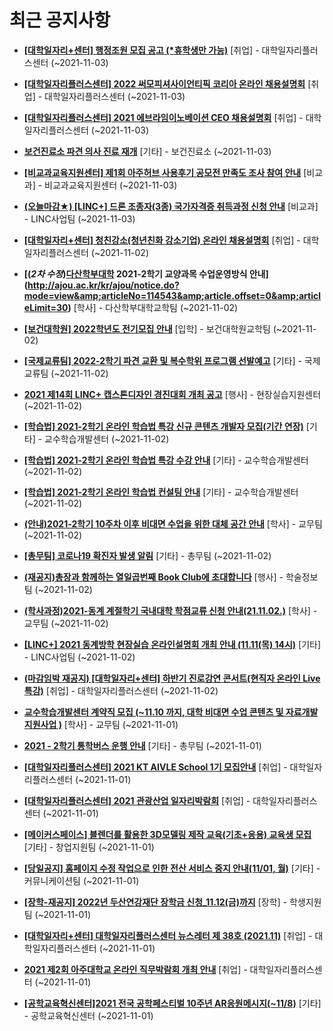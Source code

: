 # 최근 공지사항

* **[[대학일자리+센터] 행정조원 모집 공고 (*휴학생만 가능)](http://ajou.ac.kr/kr/ajou/notice.do?mode=view&amp;articleNo=114561&amp;article.offset=0&amp;articleLimit=30)**
 [취업] - 대학일자리플러스센터 (~2021-11-03)

* **[[대학일자리플러스센터] 2022 써모피셔사이언티픽 코리아 온라인 채용설명회](http://ajou.ac.kr/kr/ajou/notice.do?mode=view&amp;articleNo=114559&amp;article.offset=0&amp;articleLimit=30)**
 [취업] - 대학일자리플러스센터 (~2021-11-03)

* **[[대학일자리플러스센터] 2021 에브라임이노베이션 CEO 채용설명회](http://ajou.ac.kr/kr/ajou/notice.do?mode=view&amp;articleNo=114558&amp;article.offset=0&amp;articleLimit=30)**
 [취업] - 대학일자리플러스센터 (~2021-11-03)

* **[보건진료소 파견 의사 진료 재개](http://ajou.ac.kr/kr/ajou/notice.do?mode=view&amp;articleNo=114556&amp;article.offset=0&amp;articleLimit=30)**
 [기타] - 보건진료소 (~2021-11-03)

* **[[비교과교육지원센터] 제1회 아주허브 사용후기 공모전 만족도 조사 참여 안내](http://ajou.ac.kr/kr/ajou/notice.do?mode=view&amp;articleNo=114554&amp;article.offset=0&amp;articleLimit=30)**
 [비교과] - 비교과교육지원센터 (~2021-11-03)

* **[(오늘마감★) [LINC+] 드론 조종자(3종) 국가자격증 취득과정 신청 안내](http://ajou.ac.kr/kr/ajou/notice.do?mode=view&amp;articleNo=114549&amp;article.offset=0&amp;articleLimit=30)**
 [비교과] - LINC사업팀 (~2021-11-03)

* **[[대학일자리+센터] 청친강소(청년친화 강소기업) 온라인 채용설명회](http://ajou.ac.kr/kr/ajou/notice.do?mode=view&amp;articleNo=114544&amp;article.offset=0&amp;articleLimit=30)**
 [취업] - 대학일자리플러스센터 (~2021-11-02)

* **[(*2차 수정*)[다산학부대학](11/03~) 2021-2학기 교양과목 수업운영방식 안내](http://ajou.ac.kr/kr/ajou/notice.do?mode=view&amp;articleNo=114543&amp;article.offset=0&amp;articleLimit=30)**
 [학사] - 다산학부대학교학팀 (~2021-11-02)

* **[[보건대학원] 2022학년도 전기모집 안내](http://ajou.ac.kr/kr/ajou/notice.do?mode=view&amp;articleNo=114536&amp;article.offset=0&amp;articleLimit=30)**
 [입학] - 보건대학원교학팀 (~2021-11-02)

* **[[국제교류팀] 2022-2학기 파견 교환 및 복수학위 프로그램 선발예고](http://ajou.ac.kr/kr/ajou/notice.do?mode=view&amp;articleNo=114524&amp;article.offset=0&amp;articleLimit=30)**
 [기타] - 국제교류팀 (~2021-11-02)

* **[2021 제14회 LINC+ 캡스톤디자인 경진대회 개최 공고](http://ajou.ac.kr/kr/ajou/notice.do?mode=view&amp;articleNo=114522&amp;article.offset=0&amp;articleLimit=30)**
 [행사] - 현장실습지원센터 (~2021-11-02)

* **[[학습법] 2021-2학기 온라인 학습법 특강 신규 콘텐츠 개발자 모집(기간 연장)](http://ajou.ac.kr/kr/ajou/notice.do?mode=view&amp;articleNo=114521&amp;article.offset=0&amp;articleLimit=30)**
 [기타] - 교수학습개발센터 (~2021-11-02)

* **[[학습법] 2021-2학기 온라인 학습법 특강 수강 안내](http://ajou.ac.kr/kr/ajou/notice.do?mode=view&amp;articleNo=114520&amp;article.offset=0&amp;articleLimit=30)**
 [기타] - 교수학습개발센터 (~2021-11-02)

* **[[학습법] 2021-2학기 온라인 학습법 컨설팅 안내](http://ajou.ac.kr/kr/ajou/notice.do?mode=view&amp;articleNo=114518&amp;article.offset=0&amp;articleLimit=30)**
 [기타] - 교수학습개발센터 (~2021-11-02)

* **[(안내)2021-2학기 10주차 이후 비대면 수업을 위한 대체 공간 안내](http://ajou.ac.kr/kr/ajou/notice.do?mode=view&amp;articleNo=114515&amp;article.offset=0&amp;articleLimit=30)**
 [학사] - 교무팀 (~2021-11-02)

* **[[총무팀] 코로나19 확진자 발생 알림](http://ajou.ac.kr/kr/ajou/notice.do?mode=view&amp;articleNo=114510&amp;article.offset=0&amp;articleLimit=30)**
 [기타] - 총무팀 (~2021-11-02)

* **[(재공지)총장과 함께하는 열일곱번째 Book Club에 초대합니다](http://ajou.ac.kr/kr/ajou/notice.do?mode=view&amp;articleNo=114508&amp;article.offset=0&amp;articleLimit=30)**
 [행사] - 학술정보팀 (~2021-11-02)

* **[(학사과정)2021-동계 계절학기 국내대학 학점교류 신청 안내(21.11.02.)](http://ajou.ac.kr/kr/ajou/notice.do?mode=view&amp;articleNo=114504&amp;article.offset=0&amp;articleLimit=30)**
 [학사] - 교무팀 (~2021-11-02)

* **[[LINC+] 2021 동계방학 현장실습 온라인설명회 개최 안내 (11.11(목) 14시)](http://ajou.ac.kr/kr/ajou/notice.do?mode=view&amp;articleNo=114503&amp;article.offset=0&amp;articleLimit=30)**
 [기타] - LINC사업팀 (~2021-11-02)

* **[(마감임박 재공지) [대학일자리+센터] 하반기 진로강연 콘서트(현직자 온라인 Live특강)](http://ajou.ac.kr/kr/ajou/notice.do?mode=view&amp;articleNo=114502&amp;article.offset=0&amp;articleLimit=30)**
 [취업] - 대학일자리플러스센터 (~2021-11-02)

* **[교수학습개발센터 계약직 모집 (~11.10 까지, 대학 비대면 수업 콘텐츠 및 자료개발 지원사업 )](http://ajou.ac.kr/kr/ajou/notice.do?mode=view&amp;articleNo=114488&amp;article.offset=0&amp;articleLimit=30)**
 [학사] - 교무팀 (~2021-11-01)

* **[2021 - 2학기 통학버스 운행 안내](http://ajou.ac.kr/kr/ajou/notice.do?mode=view&amp;articleNo=114484&amp;article.offset=0&amp;articleLimit=30)**
 [기타] - 총무팀 (~2021-11-01)

* **[[대학일자리플러스센터] 2021 KT AIVLE School 1기 모집안내](http://ajou.ac.kr/kr/ajou/notice.do?mode=view&amp;articleNo=114477&amp;article.offset=0&amp;articleLimit=30)**
 [취업] - 대학일자리플러스센터 (~2021-11-01)

* **[[대학일자리플러스센터] 2021 관광산업 일자리박람회](http://ajou.ac.kr/kr/ajou/notice.do?mode=view&amp;articleNo=114474&amp;article.offset=0&amp;articleLimit=30)**
 [취업] - 대학일자리플러스센터 (~2021-11-01)

* **[[메이커스페이스] 블렌더를 활용한 3D모델링 제작 교육(기초+응용) 교육생 모집](http://ajou.ac.kr/kr/ajou/notice.do?mode=view&amp;articleNo=114469&amp;article.offset=0&amp;articleLimit=30)**
 [기타] - 창업지원팀 (~2021-11-01)

* **[[당일공지] 홈페이지 수정 작업으로 인한 전산 서비스 중지 안내(11/01, 월)](http://ajou.ac.kr/kr/ajou/notice.do?mode=view&amp;articleNo=114465&amp;article.offset=0&amp;articleLimit=30)**
 [기타] - 커뮤니케이션팀 (~2021-11-01)

* **[[장학-재공지] 2022년 두산연강재단 장학금 신청_11.12(금)까지](http://ajou.ac.kr/kr/ajou/notice.do?mode=view&amp;articleNo=114464&amp;article.offset=0&amp;articleLimit=30)**
 [장학] - 학생지원팀 (~2021-11-01)

* **[[대학일자리+센터] 대학일자리플러스센터 뉴스레터 제 38호 (2021.11)](http://ajou.ac.kr/kr/ajou/notice.do?mode=view&amp;articleNo=114456&amp;article.offset=0&amp;articleLimit=30)**
 [취업] - 대학일자리플러스센터 (~2021-11-01)

* **[2021 제2회 아주대학교 온라인 직무박람회 개최 안내](http://ajou.ac.kr/kr/ajou/notice.do?mode=view&amp;articleNo=114453&amp;article.offset=0&amp;articleLimit=30)**
 [취업] - 대학일자리플러스센터 (~2021-11-01)

* **[[공학교육혁신센터]2021 전국 공학페스티벌 10주년 AR응원메시지(~11/8)](http://ajou.ac.kr/kr/ajou/notice.do?mode=view&amp;articleNo=114448&amp;article.offset=0&amp;articleLimit=30)**
 [기타] - 공학교육혁신센터 (~2021-11-01)
